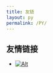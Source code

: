 ```yaml
---
title: 友链
layout: py
permalink: /PY/
---
```


## 友情链接

- [![Alt](https://wp-1300750006.cos.ap-shanghai.myqcloud.com/img/20200514221205_b707bff48b9a3b24e20a4f012cb0916b.jpg)](http://www.miaostudio.pro "Miao Studio")
